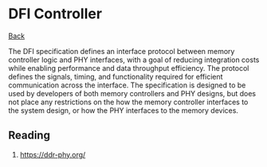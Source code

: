 # DFI Controller

[Back](../index.md)

The DFI specification defines an interface protocol between memory controller logic and PHY interfaces, with a goal of reducing integration costs while enabling performance and data throughput efficiency. The protocol defines the signals, timing, and functionality required for efficient communication across the interface. The specification is designed to be used by developers of both memory controllers and PHY designs, but does not place any restrictions on the how the memory controller interfaces to the system design, or how the PHY interfaces to the memory devices.

## Reading

1. https://ddr-phy.org/

